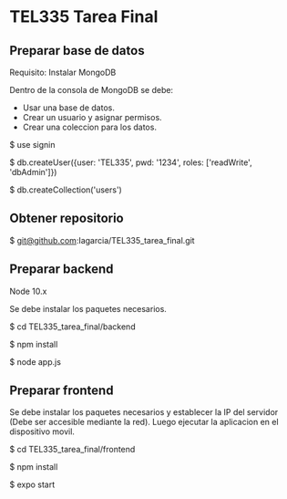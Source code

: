 # TEL335 Tarea Final

## Preparar base de datos
Requisito: Instalar MongoDB

Dentro de la consola de MongoDB se debe:
- Usar una base de datos.
- Crear un usuario y asignar permisos.
- Crear una coleccion para los datos.

$ use signin

$ db.createUser({user: 'TEL335', pwd: '1234', roles: ['readWrite', 'dbAdmin']})

$ db.createCollection('users')

## Obtener repositorio

$ git@github.com:Iagarcia/TEL335_tarea_final.git

## Preparar backend

Node 10.x

Se debe instalar los paquetes necesarios.

$ cd TEL335_tarea_final/backend

$ npm install

$ node app.js

## Preparar frontend

Se debe instalar los paquetes necesarios y establecer la IP del servidor (Debe ser accesible mediante la red). Luego ejecutar la aplicacion en el dispositivo movil.

$ cd TEL335_tarea_final/frontend

$ npm install

$ expo start
